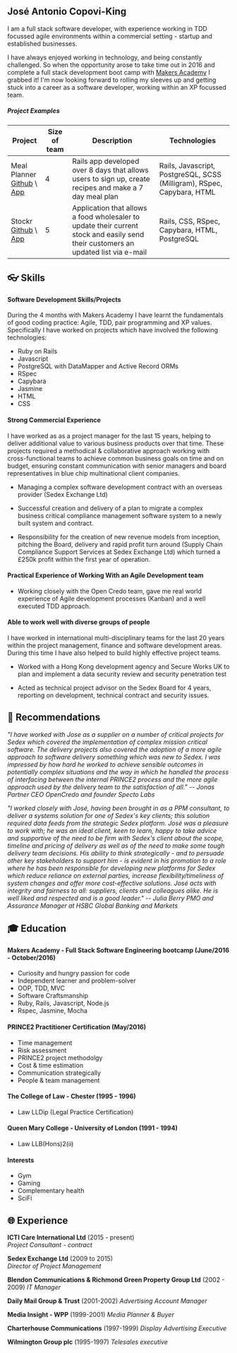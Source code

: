 ## José Antonio Copovi-King

 I am a full stack software developer, with experience working in TDD focussed agile environments within a commercial setting - startup and established businesses.

 I have always enjoyed working in technology, and being constantly challenged. So when the opportunity arose to take time out in 2016 and complete a full stack development boot camp with [Makers Academy](http://www.makersacademy.com/) I grabbed it! I'm now looking forward to rolling my sleeves up and getting stuck into a career as a software developer, working within an XP focussed team.

##### Project Examples
| Project | Size of team | Description | Technologies |
|---------|--------|-------------|--------------|
| Meal Planner<br>[Github](https://github.com/joseck0510/meal_planner) \ [App](https://meal-planner-ma.herokuapp.com/) |4| Rails app developed over 8 days that allows users to sign up, create recipes and make a 7 day meal plan | Rails, Javascript, PostgreSQL, SCSS (Milligram), RSpec, Capybara, HTML |
| Stockr<br>[Github](https://github.com/joseck0510/stockr) \ [App](https://samed-stockr.herokuapp.com/)  |5| Application that allows a food wholesaler to update their current stock and easily send their customers an updated list via e-mail | Rails, CSS, RSpec, Capybara, HTML, PostgreSQL |


## :eyeglasses: Skills

#### Software Development Skills/Projects

During the 4 months with Makers Academy I have learnt the fundamentals of good coding practice: Agile, TDD, pair programming and XP values.  Specifically I have worked on projects which have involved the following technologies:

- Ruby on Rails
- Javascript
- PostgreSQL with DataMapper and Active Record ORMs
- RSpec
- Capybara
- Jasmine
- HTML
- CSS

#### Strong Commercial Experience

I have worked as as a project manager for the last 15 years, helping to deliver additional value to various business products over that time. These projects required a methodical & collaborative  approach working with cross-functional teams to achieve common business goals on time and on budget, ensuring constant communication with senior managers and board representatives in blue chip multinational client companies.

- Managing a complex software development contract with an overseas provider (Sedex Exchange Ltd)

- Successful creation and delivery of a plan to migrate a complex business critical compliance management software system to a newly built system and contract.

- Responsibility for the creation of new revenue models from inception, pitching the Board, delivery and rapid profit turn around (Supply Chain Compliance Support Services at Sedex Exchange Ltd) which turned a £250k  profit within the first year of operation.

#### Practical Experience of Working With an Agile Development team

- Working closely with the Open Credo team, gave me real world experience of Agile development processes (Kanban) and a well executed TDD approach.

#### Able to work well with diverse groups of people

I have worked in international multi-disciplinary teams for the last 20 years within the project management, finance and software development areas.  During this time I have also helped to build highly effective project teams.

- Worked with a Hong Kong development agency and Secure Works UK to plan and implement a data security review and security penetration test

- Acted as technical project advisor on the Sedex Board for 4 years, reporting on development, technical contract and security issues.


## :paperclip: Recommendations



*"I have worked with Jose as a supplier on a number of critical projects for Sedex which covered the implementation of complex mission critical software. The delivery projects also covered the adoption of a more agile approach to software delivery something which was new to Sedex. I was impressed by how hard he worked to achieve sensible outcomes in potentially complex situations and the way in which he handled the process of interfacing between the internal PRINCE2 process and the more agile approach used by the delivery team to the satisfaction of all."* <cite> --  Jonas Partner
CEO OpenCredo and founder Specto Labs </cite>


*"I worked closely with José, having been brought in as a PPM consultant, to deliver a systems solution for one of Sedex's key clients; this solution required data feeds from the strategic Sedex platform. José was a pleasure to work with; he was an ideal client, keen to learn, happy to take advice and supportive of the need to be firm with Sedex's client about the scope, timeline and pricing of delivery as well as of the need to make some tough delivery team decisions. His ability to think strategically - and to persuade other key stakeholders to support him - is evident in his promotion to a role where he has been responsible for developing new platforms for Sedex which reduce reliance on external parties, increase flexibility/timeliness of system changes and offer more cost-effective solutions. José acts with integrity and fairness to all: suppliers, clients and colleagues alike. He is well liked and respected and is a good leader."* <cite> -- Julia Berry
PMO and Assurance Manager at HSBC Global Banking and Markets </cite>

## :mortar_board: Education

#### Makers Academy - Full Stack Software Engineering bootcamp (June/2016 - October/2016)
- Curiosity and hungry passion for code
- Independent learner and problem-solver
- OOP, TDD, MVC
- Software Craftsmanship
- Ruby, Rails, Javascript, Node.js
- Rspec, Jasmine, Mocha

#### PRINCE2 Practitioner Certification (May/2016)
- Time management
- Risk assessment
- PRINCE2 project methodolgy
- Cost & time estimation
- Communication strategically
- People & team management

#### The College of Law - Chester (1995 - 1996)
- Law LLDip (Legal Practice Certification)

#### Queen Mary College - University of London (1991 - 1994)
- Law LLB(Hons)2(ii)

#### Interests
- Gym
- Gaming
- Complementary health
- SciFi

## :globe_with_meridians: Experience

**ICTI Care International Ltd** (2015 - present)    
*Project Consultant - contract*  

**Sedex Exchange Ltd** (2009 to 2015)   
*Director of Project Management*  

**Blendon Communications & Richmond Green Property Group Ltd** (2002 - 2009)
*IT Manager*

**Daily Mail Group & Trust** (2001-2002)
*Advertising Account Manager*

**Media Insight - WPP** (1999-2001)
*Media Planner & Buyer*

**Charterhouse Communications** (1997-1999)
*Display Advertising Executive*

**Wilmington Group plc** (1995-1997)
*Telesales executive*
